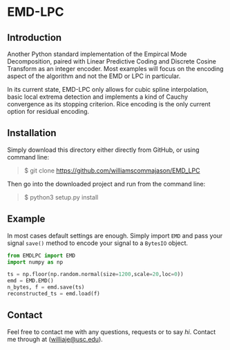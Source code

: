 # EMD-LPC

## Introduction

Another Python standard implementation of the Empircal Mode Decomposition,
paired with Linear Predictive Coding and Discrete Cosine Transform
as an integer encoder. Most examples will focus on the encoding aspect of the 
algorithm and not the EMD or LPC in particular.

In its current state, EMD-LPC only allows for cubic spline interpolation, basic
local extrema detection and implements a kind of Cauchy convergence as its 
stopping criterion. Rice encoding is the only current option for residual encoding.

## Installation

Simply download this directory either directly from GitHub, or using command line:

> \$ git clone <https://github.com/williamscommajason/EMD_LPC>

Then go into the downloaded project and run from the command line:

> \$ python3 setup.py install

## Example

In most cases default settings are enough. Simply import `EMD` and pass your signal `save()` method
to encode your signal to a `BytesIO` object.

```python
from EMDLPC import EMD
import numpy as np

ts = np.floor(np.random.normal(size=1200,scale=20,loc=0))
emd = EMD.EMD()
n_bytes, f = emd.save(ts)
reconstructed_ts = emd.load(f)
```

## Contact

Feel free to contact me with any questions, requests or to say *hi*.
Contact me through at (williaje@usc.edu).
